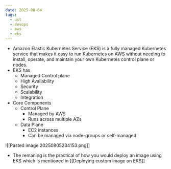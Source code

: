 ```yaml
---
date: 2025-08-04
tags:
  - ust
  - devops
  - aws
  - eks
---
```


- Amazon Elastic Kubernetes Service (EKS) is a fully managed Kubernetes service that makes it easy to run Kubernetes on AWS without needing to install, operate, and maintain your own Kubernetes control plane or nodes.
- EKS has
	- Managed Control plane 
	- High Availability 
	- Security 
	- Scalability 
	- Integration 
- Core Components 
	- Control Plane 
		- Managed by AWS
		- Runs across multiple AZs
	- Data Plane 
		- EC2 instances 
		- Can be managed via node-groups or self-managed 

![[Pasted image 20250805234153.png]]

- The remaning is the practical of how you would deploy an image using EKS which is mentioned in [[Deploying custom image on EKS]]

